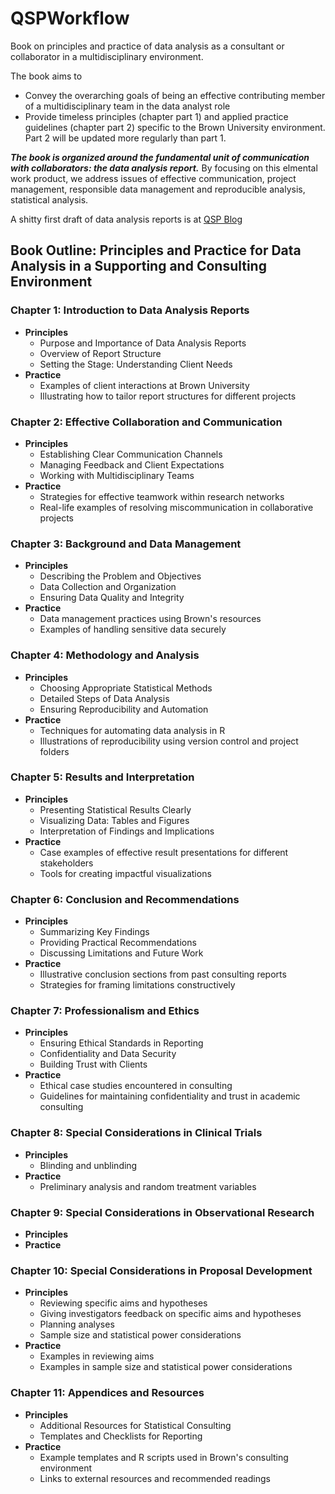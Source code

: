 # QSPWorkflow
Book on principles and practice of data analysis as a consultant or collaborator in a multidisciplinary environment.

The book aims to 
- Convey the overarching goals of being an effective contributing member of a multidisciplinary team in the data analyst role
- Provide timeless principles (chapter part 1) and applied practice guidelines (chapter part 2) specific to the Brown University environment. Part 2 will be updated more regularly than part 1.

**_The book is organized around the fundamental unit of communication with collaborators: the data analysis report._** By focusing on this elmental work product, we address issues of effective communication, project management, responsible data management and reproducible analysis, statistical analysis.

A shitty first draft of data analysis reports is at
<a href="[https://example.com](https://quantsci.s3.amazonaws.com/BlogPosts/Analysis_Reports.html)" target="_blank">QSP Blog</a>

## Book Outline: Principles and Practice for Data Analysis in a Supporting and Consulting Environment

### Chapter 1: Introduction to Data Analysis Reports
- **Principles**
  - Purpose and Importance of Data Analysis Reports
  - Overview of Report Structure
  - Setting the Stage: Understanding Client Needs
- **Practice**
  - Examples of client interactions at Brown University
  - Illustrating how to tailor report structures for different projects

### Chapter 2: Effective Collaboration and Communication
- **Principles**
  - Establishing Clear Communication Channels
  - Managing Feedback and Client Expectations
  - Working with Multidisciplinary Teams
- **Practice**
  - Strategies for effective teamwork within research networks
  - Real-life examples of resolving miscommunication in collaborative projects
  
### Chapter 3: Background and Data Management
- **Principles**
  - Describing the Problem and Objectives
  - Data Collection and Organization
  - Ensuring Data Quality and Integrity
- **Practice**
  - Data management practices using Brown's resources
  - Examples of handling sensitive data securely

### Chapter 4: Methodology and Analysis
- **Principles**
  - Choosing Appropriate Statistical Methods
  - Detailed Steps of Data Analysis
  - Ensuring Reproducibility and Automation
- **Practice**
  - Techniques for automating data analysis in R
  - Illustrations of reproducibility using version control and project folders

### Chapter 5: Results and Interpretation
- **Principles**
  - Presenting Statistical Results Clearly
  - Visualizing Data: Tables and Figures
  - Interpretation of Findings and Implications
- **Practice**
  - Case examples of effective result presentations for different stakeholders
  - Tools for creating impactful visualizations

### Chapter 6: Conclusion and Recommendations
- **Principles**
  - Summarizing Key Findings
  - Providing Practical Recommendations
  - Discussing Limitations and Future Work
- **Practice**
  - Illustrative conclusion sections from past consulting reports
  - Strategies for framing limitations constructively

### Chapter 7: Professionalism and Ethics
- **Principles**
  - Ensuring Ethical Standards in Reporting
  - Confidentiality and Data Security
  - Building Trust with Clients
- **Practice**
  - Ethical case studies encountered in consulting
  - Guidelines for maintaining confidentiality and trust in academic consulting

### Chapter 8: Special Considerations in Clinical Trials
- **Principles**
  - Blinding and unblinding
- **Practice**
  - Preliminary analysis and random treatment variables

### Chapter 9: Special Considerations in Observational Research
- **Principles**
- **Practice**

### Chapter 10: Special Considerations in Proposal Development
- **Principles**
  - Reviewing specific aims and hypotheses
  - Giving investigators feedback on specific aims and hypotheses
  - Planning analyses
  - Sample size and statistical power considerations 
- **Practice**
  - Examples in reviewing aims
  - Examples in sample size and statistical power considerations

### Chapter 11: Appendices and Resources
- **Principles**
  - Additional Resources for Statistical Consulting
  - Templates and Checklists for Reporting
- **Practice**
  - Example templates and R scripts used in Brown's consulting environment
  - Links to external resources and recommended readings

